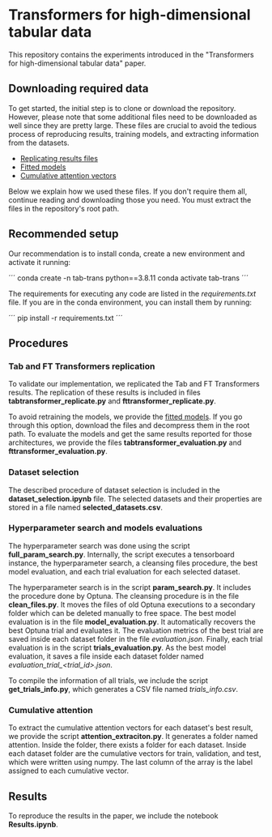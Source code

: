 # Transformers for high-dimensional tabular data

This repository contains the experiments introduced in the "Transformers for high-dimensional tabular data" paper.

## Downloading required data

To get started, the initial step is to clone or download the repository. However, please note that some additional files need to be downloaded as well since they are pretty large. These files are crucial to avoid the tedious process of reproducing results, training models, and extracting information from the datasets.


- [Replicating results files](https://drive.google.com/file/d/1rjkWtupyiFEue8rjYDB-s5EOikWbpv0t/view?usp=sharing) 
- [Fitted models](https://drive.google.com/file/d/1rjkWtupyiFEue8rjYDB-s5EOikWbpv0t/view?usp=sharing)
- [Cumulative attention vectors](https://drive.google.com/file/d/1rjkWtupyiFEue8rjYDB-s5EOikWbpv0t/view?usp=sharing)

Below we explain how we used these files. If you don't require them all, continue reading and downloading those you need. You must extract the files in the repository's root path.

## Recommended setup

Our recommendation is to install conda, create a new environment and activate it running:

´´´
conda create -n tab-trans python==3.8.11
conda activate tab-trans
´´´

The requirements for executing any code are listed in the _requirements.txt_ file. If you are in the conda environment, you can install them by running:

´´´
pip install -r requirements.txt
´´´

## Procedures

### Tab and FT Transformers replication

To validate our implementation, we replicated the Tab and FT Transformers results. The replication of these results is included in files __tabtransformer_replicate.py__ and __fttransformer_replicate.py__. 

To avoid retraining the models, we provide the [fitted models](https://drive.google.com/file/d/1rjkWtupyiFEue8rjYDB-s5EOikWbpv0t/view?usp=sharing). If you go through this option, download the files and decompress them in the root path. To evaluate the models and get the same results reported for those architectures, we provide the files __tabtransformer_evaluation.py__ and __fttransformer_evaluation.py__. 

### Dataset selection

The described procedure of dataset selection is included in the __dataset_selection.ipynb__ file. The selected datasets and their properties are stored in a file named __selected_datasets.csv__.

### Hyperparameter search and models evaluations

The hyperparameter search was done using the script __full_param_search.py__. Internally, the script executes a tensorboard instance, the hyperparameter search, a cleansing files procedure, the best model evaluation, and each trial evaluation for each selected dataset.

The hyperparameter search is in the script __param_search.py__. It includes the procedure done by Optuna. The cleansing procedure is in the file __clean_files.py__. It moves the files of old Optuna executions to a secondary folder which can be deleted manually to free space. The best model evaluation is in the file __model_evaluation.py__. It automatically recovers the best Optuna trial and evaluates it. The evaluation metrics of the best trial are saved inside each dataset folder in the file _evaluation.json_. Finally, each trial evaluation is in the script __trials_evaluation.py__. As the best model evaluation, it saves a file inside each dataset folder named _evaluation_trial\_<trial_id>.json_.

To compile the information of all trials, we include the script __get_trials_info.py__, which generates a CSV file named _trials\_info.csv_.

### Cumulative attention

To extract the cumulative attention vectors for each dataset's best result, we provide the script __attention_extraciton.py__. It generates a folder named attention. Inside the folder, there exists a folder for each dataset. Inside each dataset folder are the cumulative vectors for train, validation, and test, which were written using numpy. The last column of the array is the label assigned to each cumulative vector.

## Results

To reproduce the results in the paper, we include the notebook __Results.ipynb__.